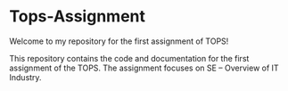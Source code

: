 # Tops-Assignment

Welcome to my repository for the first assignment of TOPS!

This repository contains the code and documentation for the first assignment of the TOPS. The assignment focuses on SE – Overview of IT Industry.
